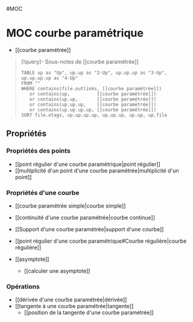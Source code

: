 #MOC
# MOC courbe paramétrique
 - [[courbe paramétrée]]

> [!query]- Sous-notes de [[courbe paramétrée]]
> ```dataview
> TABLE up as "Up", up.up as "2-Up", up.up.up as "3-Up", up.up.up.up as "4-Up"
> FROM ""
> WHERE contains(file.outlinks, [[courbe paramétrée]])
>    or contains(up,          [[courbe paramétrée]])
>    or contains(up.up,       [[courbe paramétrée]])
>    or contains(up.up.up,    [[courbe paramétrée]])
>    or contains(up.up.up.up, [[courbe paramétrée]])
> SORT file.etags, up.up.up.up, up.up.up, up.up, up.file
> ```

## Propriétés
### Propriétés des points
 - [[point régulier d'une courbe paramétrique|point régulier]]
 - [[multiplicité d'un point d'une courbe paramétrée|multiplicité d'un point]]
 
### Propriétés d'une courbe
 - [[courbe paramétrée simple|courbe simple]]
 - [[continuité d'une courbe paramétrée|courbe continue]]
 - [[Support d'une courbe paramétrée|support d'une courbe]]
 - [[point régulier d'une courbe paramétrique#Courbe régulière|courbe régulière]]

 - [[asymptote]]
     - [[calculer une asymptote]]

### Opérations
 - [[dérivée d'une courbe paramétrée|dérivée]]
 - [[tangente à une courbe paramétrée|tangente]]
     - [[position de la tangente d'une courbe paramétrée]]

